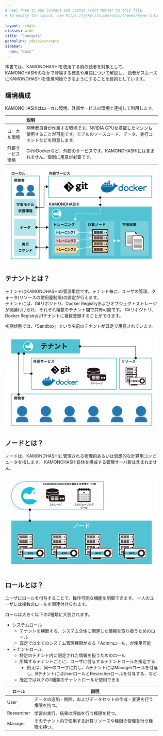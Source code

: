 ```yaml
---
# Feel free to add content and custom Front Matter to this file.
# To modify the layout, see https://jekyllrb.com/docs/themes/#overriding-theme-defaults

layout: single
classes: wide
title: "Concepts"
permalink: /docs/concepts
sidebar:
  nav: "docs"
---
```


本書では、KAMONOHASHIを使用する前の読者を対象として、KAMONOHASHIのなかで登場する概念や用語について解説し、
読者がスムーズにKAMONOHASHIを使用開始できるようにすることを目的としています。

## 環境構成
KAMONOHASHIはローカル環境、外部サービスの環境と連携して利用します。

| |説明|
|:--|:--|
|ローカル環境|開発者自身が作業する環境です。NVIDIA GPUを搭載したマシンも使用することが可能です。モデルのソースコード、データ、実行コマンドなどを用意します。|
|外部サービス環境|GitやDockerなど、外部のサービスです。KAMONOHASHIには含まれません。個別に用意が必要です。|

![構成概念図](/assets/images/illust_userFlow.png)

## テナントとは？

テナントはKAMONOHASHIの管理単位です。テナント毎に、ユーザの管理、クォータ(リソースの使用量制限)の設定が行えます。<br>
テナントには、Gitリポジトリ、Docker Registryおよびオブジェクトストレージが関連付けられ、それぞれ複数のテナント間で共有可能です。
Gitリポジトリ、Docker Registryは1テナントに複数登録することができます。

初期状態では、「Sandbox」という名前のテナントが既定で用意されています。

![テナント概念(図3-1)](/assets/images/illust_tenant.png)

## ノードとは？

ノードは、KAMONOHASHIに管理される物理的あるいは仮想的な計算用コンピュータを指します。
KAMONOHASHI自体を構成する管理サーバ群は含まれません。


![ノード概念](/assets/images/node.png)



## ロールとは？
ユーザにロールを付与することで、操作可能な機能を制御できます。
一人のユーザには複数のロールを関連付けられます。

ロールは大きく以下の2種類に大別されます。

* システムロール
    * テナントを横断する、システム全体に関連した情報を取り扱うためのロール
    * 既定では全てのシステム管理権限がある「Adminロール」が使用可能
* テナントロール
    * 特定のテナント内に限定された情報を扱うためのロール
    * 所属するテナントごとに、ユーザに付与するテナントロールを指定する
        * 例えば、同一のユーザに対し、AテナントにはManagerロールを付与し、BテナントにはUserロールとResercherロールを付与する、など
    * 既定では以下の3種類のテナントロールが使用できる

|ロール  |説明  |
|---|---|
|User  |データの追加・削除、およびデータセットの作成・変更を行う権限を持つ。  |
|Researcher  |学習の実行、結果の評価を行う権限を持つ。  |
|Manager  |そのテナント内で使用する計算リソースや権限の管理を行う権限を持つ。  |

